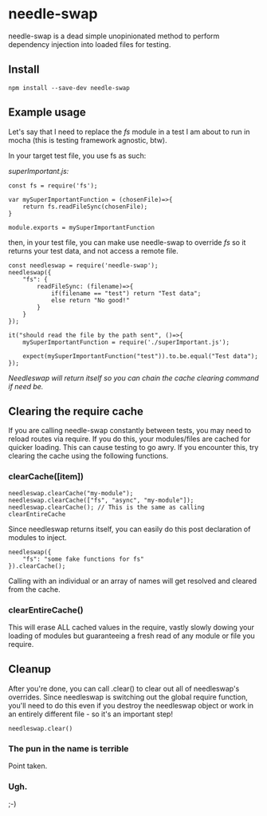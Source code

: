 # needle-swap

needle-swap is a dead simple unopinionated method to perform dependency injection into loaded files for testing.

## Install
```
npm install --save-dev needle-swap
```

## Example usage
Let's say that I need to replace the *fs* module in a test I am about to run in mocha (this is testing framework agnostic, btw).

In your target test file, you use fs as such:

*superImportant.js:*
```
const fs = require('fs');

var mySuperImportantFunction = (chosenFile)=>{
	return fs.readFileSync(chosenFile);
} 

module.exports = mySuperImportantFunction
```

then, in your test file, you can make use needle-swap to override *fs* so it returns your test data, and not access a remote file.

```
const needleswap = require('needle-swap');
needleswap({
	"fs": {
		readFileSync: (filename)=>{
			if(filename == "test") return "Test data";
			else return "No good!"
		}
	}
});

it("should read the file by the path sent", ()=>{
	mySuperImportantFunction = require('./superImportant.js');

	expect(mySuperImportantFunction("test")).to.be.equal("Test data");
});
```

_Needleswap will return itself so you can chain the cache clearing command if need be._

## Clearing the require cache

If you are calling needle-swap constantly between tests, you may need to reload routes via require. If you do this, your modules/files are cached for quicker loading. This can cause testing to go awry. If you encounter this, try clearing the cache using the following functions.

### clearCache([item])

```
needleswap.clearCache("my-module");
needleswap.clearCache(["fs", "async", "my-module"]);
needleswap.clearCache(); // This is the same as calling clearEntireCache
```

Since needleswap returns itself, you can easily do this post declaration of modules to inject.

```
needleswap({
	"fs": "some fake functions for fs"
}).clearCache();
```

Calling with an individual or an array of names will get resolved and cleared from the cache.

### clearEntireCache()
This will erase ALL cached values in the require, vastly slowly dowing your loading of modules but guaranteeing a fresh read of any module or file you require.


## Cleanup

After you're done, you can call .clear() to clear out all of needleswap's overrides. Since needleswap is switching out the global require function, you'll need to do this even if you destroy the needleswap object or work in an entirely different file - so it's an important step!

```
needleswap.clear()
```

### The pun in the name is terrible
Point taken.


### Ugh.
;-)
